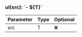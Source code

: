 ### ul(src): \`\- \$\{T}\`

| Parameter | Type | Optional |
| --------- | ---- | -------- |
| src       | T    | ❌       |
